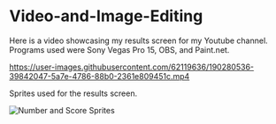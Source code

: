 # Video-and-Image-Editing

Here is a video showcasing my results screen for my Youtube channel. Programs used were Sony Vegas Pro 15, OBS, and Paint.net.


https://user-images.githubusercontent.com/62119636/190280536-39842047-5a7e-4786-88b0-2361e809451c.mp4

Sprites used for the results screen.

![Number and Score Sprites](https://user-images.githubusercontent.com/62119636/190281199-85b75fcf-9ea9-45cb-bbfd-7533d132e44b.jpg)
